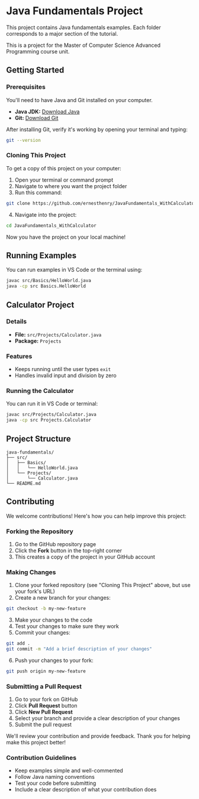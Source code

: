 # Java Fundamentals Project

This project contains Java fundamentals examples. Each folder corresponds to a major section of the tutorial.

This is a project for the Master of Computer Science Advanced Programming course unit.

## Getting Started

### Prerequisites

You'll need to have Java and Git installed on your computer.

- **Java JDK:** [Download Java](https://www.oracle.com/java/technologies/downloads/)
- **Git:** [Download Git](https://git-scm.com/downloads)

After installing Git, verify it's working by opening your terminal and typing:

```bash
git --version
```

### Cloning This Project

To get a copy of this project on your computer:

1. Open your terminal or command prompt
2. Navigate to where you want the project folder
3. Run this command:

```bash
git clone https://github.com/ernesthenry/JavaFundamentals_WithCalculator
```

4. Navigate into the project:

```bash
cd JavaFundamentals_WithCalculator
```

Now you have the project on your local machine!

## Running Examples

You can run examples in VS Code or the terminal using:

```bash
javac src/Basics/HelloWorld.java
java -cp src Basics.HelloWorld
```

## Calculator Project

### Details

- **File:** `src/Projects/Calculator.java`
- **Package:** `Projects`

### Features

- Keeps running until the user types `exit`
- Handles invalid input and division by zero

### Running the Calculator

You can run it in VS Code or terminal:

```bash
javac src/Projects/Calculator.java
java -cp src Projects.Calculator
```

## Project Structure

```
java-fundamentals/
├── src/
│   ├── Basics/
│   │   └── HelloWorld.java
│   └── Projects/
│       └── Calculator.java
└── README.md
```

## Contributing

We welcome contributions! Here's how you can help improve this project:

### Forking the Repository

1. Go to the GitHub repository page
2. Click the **Fork** button in the top-right corner
3. This creates a copy of the project in your GitHub account

### Making Changes

1. Clone your forked repository (see "Cloning This Project" above, but use your fork's URL)
2. Create a new branch for your changes:

```bash
git checkout -b my-new-feature
```

3. Make your changes to the code
4. Test your changes to make sure they work
5. Commit your changes:

```bash
git add .
git commit -m "Add a brief description of your changes"
```

6. Push your changes to your fork:

```bash
git push origin my-new-feature
```

### Submitting a Pull Request

1. Go to your fork on GitHub
2. Click **Pull Request** button
3. Click **New Pull Request**
4. Select your branch and provide a clear description of your changes
5. Submit the pull request

We'll review your contribution and provide feedback. Thank you for helping make this project better!

### Contribution Guidelines

- Keep examples simple and well-commented
- Follow Java naming conventions
- Test your code before submitting
- Include a clear description of what your contribution does

